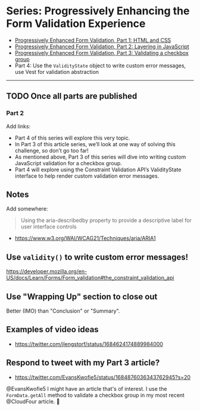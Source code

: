 # Series: Progressively Enhancing the Form Validation Experience

- [Progressively Enhanced Form Validation, Part 1: HTML and CSS](https://cloudfour.com/thinks/progressively-enhanced-form-validation-part-1-html-and-css/)
- [Progressively Enhanced Form Validation, Part 2: Layering in JavaScript](https://cloudfour.com/thinks/progressively-enhanced-form-validation-part-2-layering-in-javascript/)
- [Progressively Enhanced Form Validation, Part 3: Validating a checkbox group](https://cloudfour.com/thinks/progressively-enhanced-form-validation-part-3-validating-a-checkbox-group/)
- Part 4: Use the `ValidityState` object to write custom error messages, use Vest for validation abstraction

---

## TODO Once all parts are published

### Part 2

Add links:

- Part 4 of this series will explore this very topic.
- In Part 3 of this article series, we’ll look at one way of solving this challenge, so don’t go too far!
- As mentioned above, Part 3 of this series will dive into writing custom JavaScript validation for a checkbox group.
- Part 4 will explore using the Constraint Validation API’s ValidityState interface to help render custom validation error messages.

## Notes

Add somewhere:

> Using the aria-describedby property to provide a descriptive label for user interface controls

- https://www.w3.org/WAI/WCAG21/Techniques/aria/ARIA1

## Use `validity()` to write custom error messages!

https://developer.mozilla.org/en-US/docs/Learn/Forms/Form_validation#the_constraint_validation_api

## Use "Wrapping Up" section to close out

Better (IMO) than "Conclusion" or "Summary".

## Examples of video ideas

- https://twitter.com/jlengstorf/status/1684624174889984000

## Respond to tweet with my Part 3 article?

- https://twitter.com/EvansKwofie5/status/1684876036343762945?s=20

@EvansKwofie5 I might have an article that's of interest. I use the `FormData.getAll` method to validate a checkbox group in my most recent @CloudFour article. 🙂
